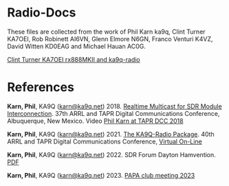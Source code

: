 # Radio-Docs

These files are collected from the work of Phil Karn ka9q, Clint Turner KA7OEI, Rob Robinett AI6VN, Glenn Elmore N6GN, Franco Venturi K4VZ, David Witten KD0EAG and Michael Hauan AC0G.

[Clint Turner KA7OEI rx888MKII and ka9q-radio](http://www.sdrutah.org/info/using_ka9q_radio_with_the_rx888.html)

# References


**Karn, Phil**, KA9Q (karn@ka9q.net) 2018. [Realtime Multicast for SDR Module Interconnection](https://tapr.org/40th-annual-arrl-and-tapr-digital-communications-conference/). 37th ARRL and TAPR Digital Communications Conference, Albuquerque, New Mexico. Video [Phil Karn at TAPR DCC 2018](https://youtu.be/D1LYLDGknOY)

**Karn, Phil**, KA9Q (karn@ka9q.net) 2021. [The KA9Q-Radio Package](https://www.youtube.com/watch?v=VrMoNnctrqo&t=13s). 40th ARRL and TAPR Digital Communications Conference, [Virtual On-Line](https://youtu.be/kVY3E3e--_I?t=15080)

**Karn, Phil**, KA9Q (karn@ka9q.net) 2022.  SDR Forum Dayton Hamvention. [PDF](https://files.tapr.org/meetings/DCC_2018/DCC2018-KA9Q-Multicast4SDR-Interconnect.pdf)

**Karn, Phil**, KA9Q (karn@ka9q.net) 2023.  [PAPA club meeting 2023](https://youtu.be/7nhBFSGby2o)

